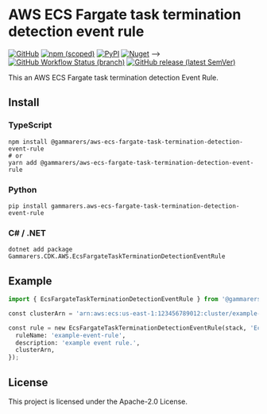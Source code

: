 # AWS ECS Fargate task termination detection event rule

[![GitHub](https://img.shields.io/github/license/gammarers/aws-ecs-fargate-task-termination-detection-event-rule?style=flat-square)](https://github.com/gammarers/aws-ecs-fargate-task-termination-detection-event-rule/blob/main/LICENSE)
[![npm (scoped)](https://img.shields.io/npm/v/@gammarers/aws-ecs-fargate-task-termination-detection-event-rule?style=flat-square)](https://www.npmjs.com/package/@gammarers/aws-ecs-fargate-task-termination-detection-event-rule)
[![PyPI](https://img.shields.io/pypi/v/gammarers.aws-ecs-fargate-task-termination-detection-event-rule?style=flat-square)](https://pypi.org/project/gammarers.aws-ecs-fargate-task-termination-detection-event-rule/)
[![Nuget](https://img.shields.io/nuget/v/Gammarers.CDK.AWS.EcsFargateTaskTerminationDetectionEventRule?style=flat-square)](https://www.nuget.org/packages/Gammarers.CDK.AWS.EcsFargateTaskTerminationDetectionEventRule/)  -->
[![GitHub Workflow Status (branch)](https://img.shields.io/github/actions/workflow/status/gammarers/aws-ecs-fargate-task-termination-detection-event-rule/release.yml?branch=main&label=release&style=flat-square)](https://github.com/gammarers/aws-ecs-fargate-task-termination-detection-event-rule/actions/workflows/release.yml)
[![GitHub release (latest SemVer)](https://img.shields.io/github/v/release/gammarers/aws-ecs-fargate-task-termination-detection-event-rule?sort=semver&style=flat-square)](https://github.com/gammarers/aws-ecs-fargate-task-termination-detection-event-rule/releases)

This an AWS ECS Fargate task termination detection Event Rule.

## Install

### TypeScript

```shell
npm install @gammarers/aws-ecs-fargate-task-termination-detection-event-rule
# or
yarn add @gammarers/aws-ecs-fargate-task-termination-detection-event-rule
```

### Python

```shell
pip install gammarers.aws-ecs-fargate-task-termination-detection-event-rule
```

### C# / .NET

```shell
dotnet add package Gammarers.CDK.AWS.EcsFargateTaskTerminationDetectionEventRule
```

## Example

```python
import { EcsFargateTaskTerminationDetectionEventRule } from '@gammarers/aws-ecs-fargate-task-termination-detection-event-rule';

const clusterArn = 'arn:aws:ecs:us-east-1:123456789012:cluster/example-app-cluster';

const rule = new EcsFargateTaskTerminationDetectionEventRule(stack, 'EcsFargateTaskTerminationDetectionEventRule', {
  ruleName: 'example-event-rule',
  description: 'example event rule.',
  clusterArn,
});
```

## License

This project is licensed under the Apache-2.0 License.
